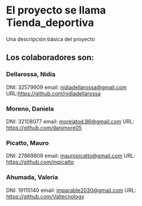 # El proyecto se llama Tienda_deportiva
Una descripción básica del proyecto

## Los colaboradores son:
### Dellarossa, Nidia 
DNI: 32579909
email: nidiadellarossa@gmail.com
URL:https://github.com/nidiadellarossa

### Moreno, Daniela
DNI: 32108077
email: morelatod.86@gmail.com
URL: https://github.com/danimore05

### Picatto, Mauro
DNI: 27869809
email: mauropicatto@gmail.com
URL: https://github.com/mpicatto

### Ahumada, Valeria
DNI: 19115140
email: imparable2030@gmail.com
URL: https://github.com/Valtecnology

